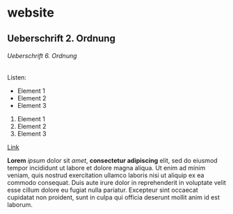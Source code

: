 # website

## Ueberschrift 2. Ordnung

###### Ueberschrift 6. Ordnung

Listen:
- Element 1
- Element 2
- Element 3

1. Element 1
2. Element 2
3. Element 3

[Link](https://google.com)

**Lorem** *ipsum* dolor sit _amet_, __consectetur adipiscing__ elit, sed do eiusmod tempor incididunt ut labore et dolore magna aliqua. Ut enim ad minim veniam, quis nostrud exercitation ullamco laboris nisi ut aliquip ex ea commodo consequat. Duis aute irure dolor in reprehenderit in voluptate velit esse cillum dolore eu fugiat nulla pariatur. Excepteur sint occaecat cupidatat non proident, sunt in culpa qui officia deserunt mollit anim id est laborum.
